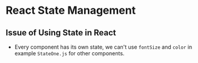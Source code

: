 # React State Management

## Issue of Using State in React

- Every component has its own state, we can't use `fontSize` and `color` in example `StateOne.js` for other components.
